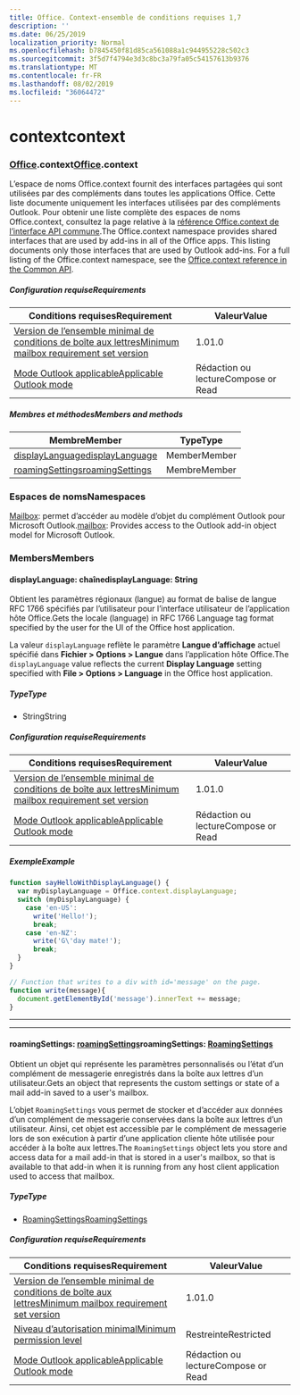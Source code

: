 ```yaml
---
title: Office. Context-ensemble de conditions requises 1,7
description: ''
ms.date: 06/25/2019
localization_priority: Normal
ms.openlocfilehash: b7845450f81d85ca561088a1c944955228c502c3
ms.sourcegitcommit: 3f5d7f4794e3d3c8bc3a79fa05c54157613b9376
ms.translationtype: MT
ms.contentlocale: fr-FR
ms.lasthandoff: 08/02/2019
ms.locfileid: "36064472"
---
```

# <a name="context"></a><span data-ttu-id="0688e-102">context</span><span class="sxs-lookup"><span data-stu-id="0688e-102">context</span></span>

### <a name="officeofficemdcontext"></a><span data-ttu-id="0688e-103">[Office](Office.md).context</span><span class="sxs-lookup"><span data-stu-id="0688e-103">[Office](Office.md).context</span></span>

<span data-ttu-id="0688e-p101">L’espace de noms Office.context fournit des interfaces partagées qui sont utilisées par des compléments dans toutes les applications Office. Cette liste documente uniquement les interfaces utilisées par des compléments Outlook. Pour obtenir une liste complète des espaces de noms Office.context, consultez la page relative à la [référence Office.context de l’interface API commune](/javascript/api/office/office.context).</span><span class="sxs-lookup"><span data-stu-id="0688e-p101">The Office.context namespace provides shared interfaces that are used by add-ins in all of the Office apps. This listing documents only those interfaces that are used by Outlook add-ins. For a full listing of the Office.context namespace, see the [Office.context reference in the Common API](/javascript/api/office/office.context).</span></span>

##### <a name="requirements"></a><span data-ttu-id="0688e-106">Configuration requise</span><span class="sxs-lookup"><span data-stu-id="0688e-106">Requirements</span></span>

|<span data-ttu-id="0688e-107">Conditions requises</span><span class="sxs-lookup"><span data-stu-id="0688e-107">Requirement</span></span>| <span data-ttu-id="0688e-108">Valeur</span><span class="sxs-lookup"><span data-stu-id="0688e-108">Value</span></span>|
|---|---|
|[<span data-ttu-id="0688e-109">Version de l’ensemble minimal de conditions de boîte aux lettres</span><span class="sxs-lookup"><span data-stu-id="0688e-109">Minimum mailbox requirement set version</span></span>](/office/dev/add-ins/reference/requirement-sets/outlook-api-requirement-sets)| <span data-ttu-id="0688e-110">1.0</span><span class="sxs-lookup"><span data-stu-id="0688e-110">1.0</span></span>|
|[<span data-ttu-id="0688e-111">Mode Outlook applicable</span><span class="sxs-lookup"><span data-stu-id="0688e-111">Applicable Outlook mode</span></span>](/outlook/add-ins/#extension-points)| <span data-ttu-id="0688e-112">Rédaction ou lecture</span><span class="sxs-lookup"><span data-stu-id="0688e-112">Compose or Read</span></span>|

##### <a name="members-and-methods"></a><span data-ttu-id="0688e-113">Membres et méthodes</span><span class="sxs-lookup"><span data-stu-id="0688e-113">Members and methods</span></span>

| <span data-ttu-id="0688e-114">Membre</span><span class="sxs-lookup"><span data-stu-id="0688e-114">Member</span></span> | <span data-ttu-id="0688e-115">Type</span><span class="sxs-lookup"><span data-stu-id="0688e-115">Type</span></span> |
|--------|------|
| [<span data-ttu-id="0688e-116">displayLanguage</span><span class="sxs-lookup"><span data-stu-id="0688e-116">displayLanguage</span></span>](#displaylanguage-string) | <span data-ttu-id="0688e-117">Member</span><span class="sxs-lookup"><span data-stu-id="0688e-117">Member</span></span> |
| [<span data-ttu-id="0688e-118">roamingSettings</span><span class="sxs-lookup"><span data-stu-id="0688e-118">roamingSettings</span></span>](#roamingsettings-roamingsettings) | <span data-ttu-id="0688e-119">Membre</span><span class="sxs-lookup"><span data-stu-id="0688e-119">Member</span></span> |

### <a name="namespaces"></a><span data-ttu-id="0688e-120">Espaces de noms</span><span class="sxs-lookup"><span data-stu-id="0688e-120">Namespaces</span></span>

<span data-ttu-id="0688e-121">[Mailbox](office.context.mailbox.md): permet d’accéder au modèle d’objet du complément Outlook pour Microsoft Outlook.</span><span class="sxs-lookup"><span data-stu-id="0688e-121">[mailbox](office.context.mailbox.md): Provides access to the Outlook add-in object model for Microsoft Outlook.</span></span>

### <a name="members"></a><span data-ttu-id="0688e-122">Members</span><span class="sxs-lookup"><span data-stu-id="0688e-122">Members</span></span>

#### <a name="displaylanguage-string"></a><span data-ttu-id="0688e-123">displayLanguage: chaîne</span><span class="sxs-lookup"><span data-stu-id="0688e-123">displayLanguage: String</span></span>

<span data-ttu-id="0688e-124">Obtient les paramètres régionaux (langue) au format de balise de langue RFC 1766 spécifiés par l’utilisateur pour l’interface utilisateur de l’application hôte Office.</span><span class="sxs-lookup"><span data-stu-id="0688e-124">Gets the locale (language) in RFC 1766 Language tag format specified by the user for the UI of the Office host application.</span></span>

<span data-ttu-id="0688e-125">La valeur `displayLanguage` reflète le paramètre **Langue d’affichage** actuel spécifié dans **Fichier > Options > Langue** dans l’application hôte Office.</span><span class="sxs-lookup"><span data-stu-id="0688e-125">The `displayLanguage` value reflects the current **Display Language** setting specified with **File > Options > Language** in the Office host application.</span></span>

##### <a name="type"></a><span data-ttu-id="0688e-126">Type</span><span class="sxs-lookup"><span data-stu-id="0688e-126">Type</span></span>

*   <span data-ttu-id="0688e-127">String</span><span class="sxs-lookup"><span data-stu-id="0688e-127">String</span></span>

##### <a name="requirements"></a><span data-ttu-id="0688e-128">Configuration requise</span><span class="sxs-lookup"><span data-stu-id="0688e-128">Requirements</span></span>

|<span data-ttu-id="0688e-129">Conditions requises</span><span class="sxs-lookup"><span data-stu-id="0688e-129">Requirement</span></span>| <span data-ttu-id="0688e-130">Valeur</span><span class="sxs-lookup"><span data-stu-id="0688e-130">Value</span></span>|
|---|---|
|[<span data-ttu-id="0688e-131">Version de l’ensemble minimal de conditions de boîte aux lettres</span><span class="sxs-lookup"><span data-stu-id="0688e-131">Minimum mailbox requirement set version</span></span>](/office/dev/add-ins/reference/requirement-sets/outlook-api-requirement-sets)| <span data-ttu-id="0688e-132">1.0</span><span class="sxs-lookup"><span data-stu-id="0688e-132">1.0</span></span>|
|[<span data-ttu-id="0688e-133">Mode Outlook applicable</span><span class="sxs-lookup"><span data-stu-id="0688e-133">Applicable Outlook mode</span></span>](/outlook/add-ins/#extension-points)| <span data-ttu-id="0688e-134">Rédaction ou lecture</span><span class="sxs-lookup"><span data-stu-id="0688e-134">Compose or Read</span></span>|

##### <a name="example"></a><span data-ttu-id="0688e-135">Exemple</span><span class="sxs-lookup"><span data-stu-id="0688e-135">Example</span></span>

```javascript
function sayHelloWithDisplayLanguage() {
  var myDisplayLanguage = Office.context.displayLanguage;
  switch (myDisplayLanguage) {
    case 'en-US':
      write('Hello!');
      break;
    case 'en-NZ':
      write('G\'day mate!');
      break;
  }
}

// Function that writes to a div with id='message' on the page.
function write(message){
  document.getElementById('message').innerText += message;
}
```

---
---

#### <a name="roamingsettings-roamingsettingsjavascriptapioutlookofficeroamingsettingsviewoutlook-js-17"></a><span data-ttu-id="0688e-136">roamingSettings: [roamingSettings](/javascript/api/outlook/office.RoamingSettings?view=outlook-js-1.7)</span><span class="sxs-lookup"><span data-stu-id="0688e-136">roamingSettings: [RoamingSettings](/javascript/api/outlook/office.RoamingSettings?view=outlook-js-1.7)</span></span>

<span data-ttu-id="0688e-137">Obtient un objet qui représente les paramètres personnalisés ou l’état d’un complément de messagerie enregistrés dans la boîte aux lettres d’un utilisateur.</span><span class="sxs-lookup"><span data-stu-id="0688e-137">Gets an object that represents the custom settings or state of a mail add-in saved to a user's mailbox.</span></span>

<span data-ttu-id="0688e-138">L’objet `RoamingSettings` vous permet de stocker et d’accéder aux données d’un complément de messagerie conservées dans la boîte aux lettres d’un utilisateur. Ainsi, cet objet est accessible par le complément de messagerie lors de son exécution à partir d’une application cliente hôte utilisée pour accéder à la boîte aux lettres.</span><span class="sxs-lookup"><span data-stu-id="0688e-138">The `RoamingSettings` object lets you store and access data for a mail add-in that is stored in a user's mailbox, so that is available to that add-in when it is running from any host client application used to access that mailbox.</span></span>

##### <a name="type"></a><span data-ttu-id="0688e-139">Type</span><span class="sxs-lookup"><span data-stu-id="0688e-139">Type</span></span>

*   [<span data-ttu-id="0688e-140">RoamingSettings</span><span class="sxs-lookup"><span data-stu-id="0688e-140">RoamingSettings</span></span>](/javascript/api/outlook/office.RoamingSettings?view=outlook-js-1.7)

##### <a name="requirements"></a><span data-ttu-id="0688e-141">Configuration requise</span><span class="sxs-lookup"><span data-stu-id="0688e-141">Requirements</span></span>

|<span data-ttu-id="0688e-142">Conditions requises</span><span class="sxs-lookup"><span data-stu-id="0688e-142">Requirement</span></span>| <span data-ttu-id="0688e-143">Valeur</span><span class="sxs-lookup"><span data-stu-id="0688e-143">Value</span></span>|
|---|---|
|[<span data-ttu-id="0688e-144">Version de l’ensemble minimal de conditions de boîte aux lettres</span><span class="sxs-lookup"><span data-stu-id="0688e-144">Minimum mailbox requirement set version</span></span>](/office/dev/add-ins/reference/requirement-sets/outlook-api-requirement-sets)| <span data-ttu-id="0688e-145">1.0</span><span class="sxs-lookup"><span data-stu-id="0688e-145">1.0</span></span>|
|[<span data-ttu-id="0688e-146">Niveau d’autorisation minimal</span><span class="sxs-lookup"><span data-stu-id="0688e-146">Minimum permission level</span></span>](/outlook/add-ins/understanding-outlook-add-in-permissions)| <span data-ttu-id="0688e-147">Restreinte</span><span class="sxs-lookup"><span data-stu-id="0688e-147">Restricted</span></span>|
|[<span data-ttu-id="0688e-148">Mode Outlook applicable</span><span class="sxs-lookup"><span data-stu-id="0688e-148">Applicable Outlook mode</span></span>](/outlook/add-ins/#extension-points)| <span data-ttu-id="0688e-149">Rédaction ou lecture</span><span class="sxs-lookup"><span data-stu-id="0688e-149">Compose or Read</span></span>|
